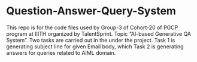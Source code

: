 # Question-Answer-Query-System
This repo is for the code files used by Group-3 of Cohort-20 of PGCP program at IIITH organized by TalentSprint. Topic “AI-based Generative QA System”. Two tasks are carried out in the under the project. Task 1 is generating subject line for given Email body, which Task 2 is generating answers for queries related to AIML domain.
